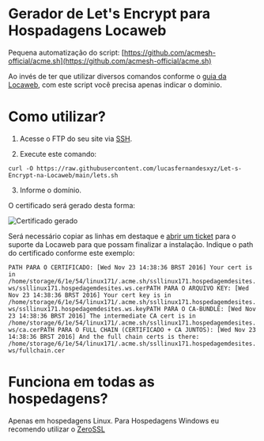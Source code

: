 # Gerador de Let's Encrypt para Hospadagens Locaweb

Pequena automatização do script: [https://github.com/acmesh-official/acme.sh](https://github.com/acmesh-official/acme.sh)


Ao invés de ter que utilizar diversos comandos conforme o [guia da Locaweb](https://ajuda.locaweb.com.br/wiki/certificado-lets-encrypt/), com este script você precisa apenas indicar o dominio. 


# Como utilizar?

1. Acesse o FTP do seu site via [SSH](https://ajuda.locaweb.com.br/wiki/como-habilitar-o-ssh-hospedagem-de-sites/). 

2. Execute este comando: 

`curl -O https://raw.githubusercontent.com/lucasfernandesxyz/Let-s-Encrypt-na-Locaweb/main/lets.sh`


3. Informe o domínio.

O certificado será gerado desta forma:

![Certificado gerado](https://ajuda.locaweb.com.br/wp-content/uploads/2018/07/certificado_cloud_locaweb02.png)


Será necessário copiar as linhas em destaque e [abrir um ticket](https://ajuda.locaweb.com.br/wiki/como-criar-e-acompanhar-um-chamado-central-do-cliente/) para o suporte da Locaweb para que possam finalizar a instalação. Indique o path do certificado conforme este exemplo:

`PATH PARA O CERTIFICADO:
[Wed Nov 23 14:38:36 BRST 2016] Your cert is in /home/storage/6/1e/54/linux171/.acme.sh/ssllinux171.hospedagemdesites.ws/ssllinux171.hospedagemdesites.ws.cerPATH PARA O ARQUIVO KEY:
[Wed Nov 23 14:38:36 BRST 2016] Your cert key is in /home/storage/6/1e/54/linux171/.acme.sh/ssllinux171.hospedagemdesites.ws/ssllinux171.hospedagemdesites.ws.keyPATH PARA O CA-BUNDLE:
[Wed Nov 23 14:38:36 BRST 2016] The intermediate CA cert is in /home/storage/6/1e/54/linux171/.acme.sh/ssllinux171.hospedagemdesites.ws/ca.cerPATH PARA O FULL CHAIN (CERTIFICADO + CA JUNTOS):
[Wed Nov 23 14:38:36 BRST 2016] And the full chain certs is there: /home/storage/6/1e/54/linux171/.acme.sh/ssllinux171.hospedagemdesites.ws/fullchain.cer`


# Funciona em todas as hospedagens? 

Apenas em hospedagens Linux. Para Hospedagens Windows eu recomendo utilizar o [ZeroSSL](https://zerossl.com)
